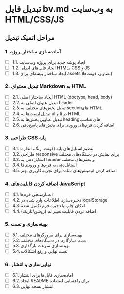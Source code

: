 # تبدیل فایل bv.md به وب‌سایت HTML/CSS/JS

## مراحل اتمیک تبدیل

### 1. آماده‌سازی ساختار پروژه
- [ ] 1.1. ایجاد پوشه جدید برای پروژه وب‌سایت
- [ ] 1.2. ایجاد فایل‌های اصلی HTML، CSS و JS
- [ ] 1.3. ایجاد ساختار پوشه‌ای برای assets (تصاویر، فونت‌ها)

### 2. تبدیل محتوای Markdown به HTML
- [ ] 2.1. ایجاد ساختار اصلی HTML (doctype, head, body)
- [ ] 2.2. تبدیل عنوان اصلی به header
- [ ] 2.3. تبدیل بخش‌های مختلف به section‌های HTML
- [ ] 2.4. تبدیل لیست‌ها به ul و li در HTML
- [ ] 2.5. تبدیل عناوین بخش‌ها به heading‌های مناسب
- [ ] 2.6. اضافه کردن فرم‌های ورودی برای بخش‌های پاسخ‌دهی

### 3. طراحی CSS پایه
- [ ] 3.1. تنظیم استایل‌های پایه (فونت، رنگ، اندازه)
- [ ] 3.2. طراحی responsive برای نمایش در دستگاه‌های مختلف
- [ ] 3.3. استایل‌دهی به header و بخش‌های مختلف
- [ ] 3.4. استایل‌دهی به فرم‌ها و ورودی‌ها
- [ ] 3.5. اضافه کردن انیمیشن‌های ساده برای تجربه کاربری بهتر

### 4. اضافه کردن قابلیت‌های JavaScript
- [ ] 4.1. اعتبارسنجی فرم‌ها
- [ ] 4.2. ذخیره‌سازی اطلاعات وارد شده در localStorage
- [ ] 4.3. امکان چاپ یا ذخیره فرم تکمیل شده
- [ ] 4.4. اضافه کردن قابلیت تغییر تم (روشن/تاریک)

### 5. بهینه‌سازی و تست
- [ ] 5.1. بهینه‌سازی برای مرورگرهای مختلف
- [ ] 5.2. تست سازگاری در دستگاه‌های مختلف
- [ ] 5.3. بهینه‌سازی سرعت بارگذاری
- [ ] 5.4. تست نهایی و رفع اشکالات

### 6. نهایی‌سازی و انتشار
- [ ] 6.1. آماده‌سازی فایل‌ها برای انتشار
- [ ] 6.2. ایجاد README برای راهنمایی استفاده
- [ ] 6.3. انتشار نسخه نهایی 
